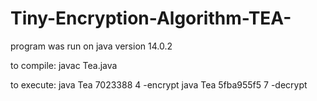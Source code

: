 # Tiny-Encryption-Algorithm-TEA-
program was run on java version 14.0.2

to compile: javac Tea.java

to execute: java Tea 7023388 4 -encrypt
            java Tea 5fba955f5 7 -decrypt
